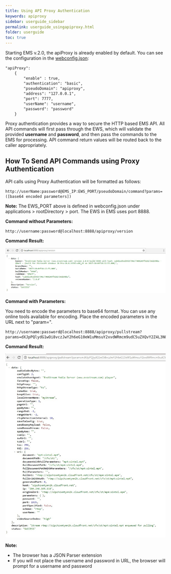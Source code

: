 ```yaml
---
title: Using API Proxy Authentication
keywords: apiproxy
sidebar: userguide_sidebar
permalink: userguide_usingapiproxy.html
folder: userguide
toc: true
---
```


Starting EMS v.2.0, the apiProxy is already enabled by default. You can see the configuration in the [webconfig.json](userguide_webconfig.html#apiproxy):

```
"apiProxy": 
	{
		"enable" : true,
		"authentication": "basic", 			
		"pseudoDomain": "apiproxy",
		"address": "127.0.0.1",
		"port": 7777,
		"userName": "username",
		"password": "password"
	}
```

Proxy authentication provides a way to secure the HTTP based EMS API. All API commands will first pass through the EWS, which will validate the provided **username** and **password**, and then pass the commands to the EMS for processing. API command return values will be routed back to the caller appropriately.



## How To Send API Commands using Proxy Authentication

API calls using Proxy Authentication will be formatted as follows:

```
http://userName:password@EMS_IP:EWS_PORT/pseudoDomain/command?params=([base64 encoded parameters])
```

**Note:** The EWS_PORT above is defined in webconfig.json under applications > rootDirectory > port. The EWS in EMS uses port 8888.



**Command without Parameters:**

```
http://username:password@localhost:8888/apiproxy/version
```

**Command Result:**

![](images/userguide/proxyone.jpg)





**Command with Parameters:**

You need to encode the parameters to base64 format. You can use any online tools available for encoding. Place the encoded parameters in the URL next to "param=".

```
http://username:password@localhost:8888/apiproxy/pullstream?params=dXJpPQlydG1wOi8vczJwY2h6eG10eW1uMmsuY2xvdWRmcm9udC5uZXQvY2Z4L3N0L21wNDpzaW50ZWwubXA0IGxvY2Fsc3RyZWFtbmFtZT1teVN0cmVhbQ==
```



**Command Result:**

![](images/userguide/proxytwo.jpg)



**Note:** 

- The browser has a JSON Parser extension
- If you will not place the username and password in URL, the browser will prompt for a username and password